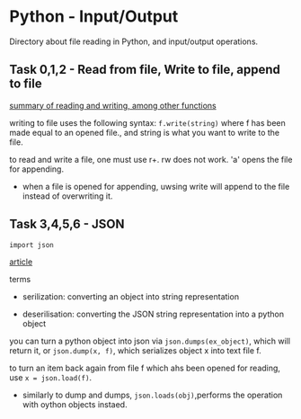 
# Python - Input/Output

Directory about file reading in Python, and input/output operations.

## Task 0,1,2 - Read from file, Write to file, append to file

[summary of reading and writing, among other functions](https://docs.python.org/3/tutorial/inputoutput.html#reading-and-writing-files)

writing to file uses the following syntax: `f.write(string)` where f has been made equal to an opened file., and string is what you want to write to the file.

to read and write a file, one must use r+. rw does not work. 'a' opens the file for appending.

- when a file is opened for appending, uwsing write will append to the file instead of overwriting it.

## Task 3,4,5,6 - JSON

`import json`

[article](https://docs.python.org/3/tutorial/inputoutput.html#saving-structured-data-with-json)

terms

* serilization: converting an object into string representation

* deserilisation: converting the JSON string representation into a python object

you can turn a python object into json via `json.dumps(ex_object)`, which will return it, or `json.dump(x, f)`, which serializes object x into text file f.

to turn an item back again from file f which ahs been opened for reading, use `x = json.load(f)`.

- similarly to dump and dumps, `json.loads(obj)`,performs the operation with oython objects instaed.

